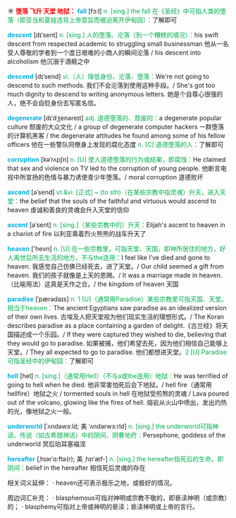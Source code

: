 ☀ <font color="red">**堕落 飞升 天堂 地狱：**</font>
<font color="sky blue">**fall**</font> [fɔ:l] 
<font color="#00b050">n. [sing.] the fall 在《圣经》中可指人类的堕落（即亚当和夏娃违背上帝意旨而被迫离开伊甸园）：</font>了解即可
           
<font color="sky blue">**descent**</font> [dɪˈsent]
<font color="#00b050">n. [sing.] 人的堕落、沦落（到一个糟糕的境况）：</font>his swift descent from respected academic to struggling small businessman 他从一名受人尊敬的学者到一个度日艰难的小商人的瞬间沦落 / his descent into alcoholism 他沉溺于酒瘾之中
           
<font color="sky blue">**descend**</font> [dɪˈsend]
<font color="#00b050">vi.（人）降低身份、沦落、堕落：</font>We're not going to descend to such methods. 我们不会沦落到使用这种手段。/ She's got too much dignity to descend to writing anonymous letters. 她是个自尊心很强的人，绝不会自贬身份去写匿名信。
           
<font color="sky blue">**degenerate**</font> [dɪˈdʒenəreɪt]
<font color="#00b050">adj. 道德堕落的、颓废的：</font>a degenerate popular culture 颓废的大众文化 / a group of degenerate computer hackers 一群堕落的计算机黑客 / the degenerate attitudes he found among some of his fellow officers 他在一些警队同僚身上发现的腐化态度 <font color="#00b050">n. [C] 道德堕落的人：</font>了解即可

<font color="sky blue">**corruption**</font> [kəˈrʌpʃn]
<font color="#00b050">n. [U] 使人道德堕落的行为或结果，即腐蚀：</font>He claimed that sex and violence on TV led to the corruption of young people. 他断言电视中所宣扬的色情与暴力诱使青少年堕落。/ moral corruption 道德败坏
               
<font color="sky blue">**ascend**</font> [əˈsend]
<font color="#00b050">vt.&vi. [正式] ~ (to sth)（在某些宗教中指灵魂）升天，进入天堂：</font>the belief that the souls of the faithful and virtuous would ascend to heaven 虔诚和善良的灵魂会升入天堂的信仰
               
<font color="sky blue">**ascent**</font> [əˈsent]
<font color="#00b050">n. [sing.]（某些宗教中的）升天：</font>Elijah's ascent to heaven in a chariot of fire 以利亚乘着烈火熊熊的战车升天了
    
<font color="sky blue">**heaven**</font> ['hevn] 
<font color="#00b050">n. [U] 在一些宗教里，可指天堂、天国，即神所居住的地方，好人离世后所去生活的地方，不与the连用：</font>I feel like I’ve died and gone to heaven. 我感觉自己仿佛已经死去，进了天堂。/ Our child seemed a gift from heaven. 我们的孩子就像是上天的恩赐。/ It was a marriage made in heaven.（比喻用法）这真是天作之合。/ the kingdom of heaven 天国
                      
<font color="sky blue">**paradise**</font> [ˈpærədaɪs]
<font color="#00b050">n. 1 [U]（通常用Paradise）某些宗教里可指天国、天堂。相当于heaven：</font>The ancient Egyptians saw paradise as an idealized version of their own lives. 古埃及人把天堂视为他们现实生活的理想形式。/ The Koran describes paradise as a place containing a garden of delight.《古兰经》将天国描述成一个乐园。/ If they were captured they wished to die, believing that they would go to paradise. 如果被捕，他们希望去死，因为他们相信自己能够上天堂。/ They all expected to go to paradise. 他们都想进天堂。<font color="#00b050">2 [U] Paradise可指圣经中的伊甸园：</font>了解即可
    
<font color="sky blue">**hell**</font> [hel]
<font color="#00b050">n. [sing.]（通常用Hell）（不与a或the连用）地狱：</font>He was terrified of going to hell when he died. 他非常害怕死后会下地狱。/ hell fire（通常用hellfire）地狱之火 / tormented souls in hell 在地狱受煎熬的灵魂 / Lava poured out of the volcano, glowing like the fires of hell. 熔岩从火山中喷出，发出灼热的光，像地狱之火一般。
           
<font color="sky blue">**underworld**</font> [ˈʌndəwɜ:ld; 美 ˈʌndərwɜ:rld]
<font color="#00b050">n. [sing.] the underworld可指神话、传说（如古希腊神话）中的阴间、阴曹地府：</font>Persephone, goddess of the underworld 冥后珀耳塞福涅

<font color="sky blue">**hereafter**</font> [ˌhɪərˈɑ:ftə(r); 美 ˌhɪrˈæf-]
<font color="#00b050">n. [sing.] the hereafter指死后的生命，即阴间：</font>belief in the hereafter 相信死后灵魂的存在

相关词义延伸：
· heaven还可表示极乐之地，或极好的情况。

周边词汇补充：
· blasphemous可指对神明或宗教不敬的，即亵渎神明（或宗教）的；
· blasphemy可指对上帝或神明的亵渎；亵渎神明或上帝的言行。